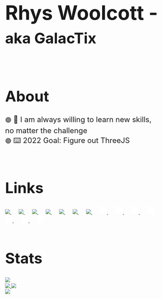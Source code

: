 <!DOCTYPE html>

<html>
 <body>
  <!-- Title -->
  <h1 style="font-size: 4rem; font-weight: bold;">Rhys Woolcott - <span style="font-size: 3rem;">aka GalacTix</span></h1>
  <br />

  <!-- About -->
  <h1 style="font-size: 3rem; font-weight: bold;">About</h1>
  <span style="font-size: 1.5rem">
  <!-- Text block start -->
  <span style="font-size: 1.25rem">🟣</span>
  <!-- Text Goes below this line -->
  📖 I am always willing to learn new skills, no matter the challenge
  <br />
  <!-- Text block end -->
  <!-- Text block start -->
  <span style="font-size: 1.25rem">🟣</span>
  <!-- Text Goes below this line -->
  ⌨️ 2022 Goal: Figure out ThreeJS
  <br />
  <!-- Text block end -->
  </span>

  <br />
  <br />

  <!-- Links -->
  <h1 style="font-size: 3rem; font-weight: bold;">Links</h1>
  <a style="margin-right: 24px" href="https://github.com/Rhys-Woolcott/#gh-light-mode-only" class="light-mode">
   <img src="https://image.flaticon.com/icons/png/512/2111/2111432.png" width="24px" />
  </a>
  <a style="margin-right: 24px" href="https://www.linkedin.com/in/rhys-woolcott-72490a1b7/#gh-light-mode-only" class="light-mode">
   <img src="https://image.flaticon.com/icons/png/512/2111/2111532.png" width="24px" />
  </a>
  <a style="margin-right: 24px" href="https://dsc.bio/floofyboi#gh-light-mode-only" class="light-mode">
   <img src="https://image.flaticon.com/icons/png/512/2111/2111363.png" width="24px" />
  </a>
  <a style="margin-right: 24px" href="https://twitter.com/GALACTIX__#gh-light-mode-only" class="light-mode">
   <img src="https://image.flaticon.com/icons/png/512/733/733635.png" width="24px" />
  </a>
  <a style="margin-right: 24px" href="https://instagram.com/galactix.xyz/#gh-light-mode-only" class="light-mode">
   <img src="https://image.flaticon.com/icons/png/512/733/733614.png" width="24px" />
  </a>
  <a style="margin-right: 24px" href="https://galactix.xyz/#gh-light-mode-only" class="light-mode">
   <img src="https://image.flaticon.com/icons/png/512/2301/2301129.png" width="24px" />
  </a>
  <a style="margin-right: 24px" href="mailto:rhyswoolcott@gmail.com#gh-light-mode-only" class="light-mode">
   <img src="https://image.flaticon.com/icons/png/512/2089/2089181.png" width="24px" />
  </a>

  <a style="margin-right: 24px" href="https://github.com/Rhys-Woolcott/#gh-dark-mode-only" class="dark-mode">
   <img src="./github.png" width="24px" />
  </a>
  <a style="margin-right: 24px" href="https://www.linkedin.com/in/rhys-woolcott-72490a1b7/#gh-dark-mode-only" class="dark-mode">
   <img src="./linkedin.png" width="24px" />
  </a>
  <a style="margin-right: 24px" href="https://dsc.bio/floofyboi#gh-dark-mode-only" class="dark-mode">
   <img src="./discord.png" width="24px" />
  </a>
  <a style="margin-right: 24px" href="https://twitter.com/GALACTIX__#gh-dark-mode-only" class="dark-mode">
   <img src="./twitter.png" width="24px" />
  </a>
  <a style="margin-right: 24px" href="https://instagram.com/galactix.xyz/#gh-dark-mode-only" class="dark-mode">
   <img src="./instagram.png" width="24px" />
  </a>
  <a style="margin-right: 24px" href="https://galactix.xyz/#gh-dark-mode-only" class="dark-mode">
   <img src="./globe.png" width="24px" />
  </a>
  <a style="margin-right: 24px" href="mailto:rhyswoolcott@gmail.com#gh-dark-mode-only" class="dark-mode">
   <img src="./email.png" width="24px" />
  </a>

  <br />
  <br />

  <!-- Stats -->
  <h1 style="font-size: 3rem; font-weight: bold;">Stats</h1>
  <!-- Github-Stats -->
  <a href="https://github.com/Rhys-Woolcott#gh-light-mode-only">
   <img src="https://github-readme-stats.vercel.app/api?username=Rhys-Woolcott&count_private=true&show_icons=true&theme=buefy" />
  <a/>
  <br />
  <!-- Languages -->
  <a href="https://github.com/Rhys-Woolcott#gh-light-mode-only">
   <img src="https://github-readme-stats.vercel.app/api/top-langs/?username=Rhys-Woolcott&count_private=true&layout=compact&theme=buefy" />
  </a>
   
  <!-- Github-Stats -->
  <a href="https://github.com/Rhys-Woolcott#gh-dark-mode-only">
   <img src="https://github-readme-stats.vercel.app/api?username=Rhys-Woolcott&count_private=true&show_icons=true&theme=midnight-purple" />
  <a/>
  <br />
  <!-- Languages -->
  <a href="https://github.com/Rhys-Woolcott#gh-dark-mode-only">
   <img src="https://github-readme-stats.vercel.app/api/top-langs/?username=Rhys-Woolcott&count_private=true&layout=compact&theme=midnight-purple" />
  </a>
 </body>
</html>
